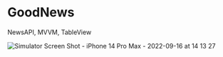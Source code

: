 # GoodNews
NewsAPI, MVVM, TableView

![Simulator Screen Shot - iPhone 14 Pro Max - 2022-09-16 at 14 13 27](https://user-images.githubusercontent.com/31929901/190627761-cedfae71-9325-4e61-aea7-213e24e9cbc4.png)
